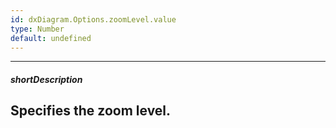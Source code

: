 ```yaml
---
id: dxDiagram.Options.zoomLevel.value
type: Number
default: undefined
---
```

---
##### shortDescription
Specifies the zoom level.
---

